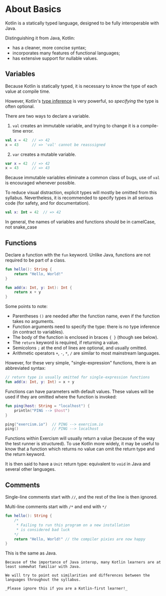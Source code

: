 # About Basics

Kotlin is a statically typed language, designed to be fully interoperable with Java.

Distinguishing it from Java, Kotlin:

- has a cleaner, more concise syntax;
- incorporates many features of functional languages;
- has extensive support for nullable values.

## Variables

Because Kotlin is statically typed, it is necessary to _know_ the type of each value at compile time.

However, Kotlin's [type inference][inference] is very powerful, so _specifying_ the type is often optional.

There are two ways to declare a variable.

1. `val` creates an immutable variable, and trying to change it is a compile-time error.

```kotlin
val x = 42  // => 42
x = 43      // => 'val' cannot be reasssigned
```

2. `var` creates a mutable variable.

```Kotlin
var x = 42  // => 42
x = 43      // => 43
```

Because immutable variables eliminate a common class of bugs, use of `val` is encouraged whenever possible.

To reduce visual distraction, explicit types will mostly be omitted from this syllabus.
Nevertheless, it is recommended to specify types in all serious code (for safety, and for documentation).

```kotlin
val x: Int = 42  // => 42
```

In general, the names of variables and functions should be in camelCase, not snake_case

## Functions

Declare a function with the `fun` keyword.
Unlike Java, functions are not required to be part of a class.

```Kotlin
fun hello(): String {
    return "Hello, World!"
}

fun add(x: Int, y: Int): Int {
    return x + y
}
```

Some points to note:

- Parentheses `()` are needed after the function name, even if the function takes no arguments.
- Function arguments need to specify the type: there is no type inference (in contract to variables).
- The body of the function is enclosed in braces `{ }` (though see below).
- The `return` keyword is required, if returning a value.
- Semicolons `;` at the end of lines are optional, and usually omitted.
- Arithmetic operators `+`, `-`, `*`, `/` are similar to most mainstream languages.

However, for these very simple, "single-expression" functions, there is an abbreviated syntax:

```Kotlin
// return type is usually omitted for single-expression functions
fun add(x: Int, y: Int) = x + y  
```
Functions can have parameters with default values. 
These values will be used if they are omitted where the function is invoked:

```kotlin
fun ping(host: String = "localhost") {
    println("PING --> $host")
}

ping("exercism.io")  // PING --> exercism.io
ping()               // PING --> localhost
```

Functions within Exercism will usually return a value (because of the way the test runner is structured).
To use Kotlin more widely, it may be useful to know that a function which returns no value can omit the return type and the return keyword.

It is then said to have a `Unit` return type: equivalent to `void` in Java and several other languages.

## Comments

Single-line comments start with `//`, and the rest of the line is then ignored.

Multi-line comments start with `/*` and end with `*/`

```Kotlin
fun hello(): String {
    /*
     * Failing to run this program on a new installation 
     * is considered bad luck
    */
    return "Hello, World!" // the compiler pixies are now happy
}
```

This is the same as Java.

~~~~exercism-note
Because of the importance of Java interop, many Kotlin learners are at least somewhat familiar with Java.

We will try to point out similarities and differences between the languages throughout the syllabus.

_Please ignore this if you are a Kotlin-first learner!_
~~~~


[inference]: https://en.wikipedia.org/wiki/Type_inference
